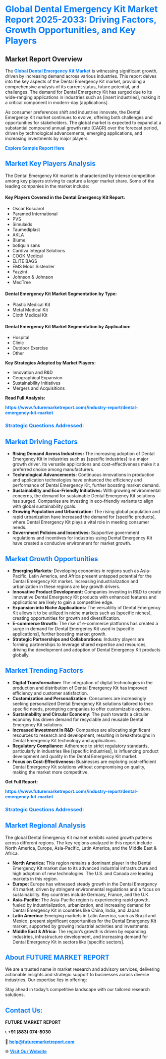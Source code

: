 <h1 style="color: #007BFF;">Global Dental Emergency Kit Market Report 2025-2033: Driving Factors, Growth Opportunities, and Key Players</h1>

<section id="overview">
<h2>Market Report Overview</h2>
<p>The <a href="https://www.futuremarketreport.com//industry-report/dental-emergency-kit-market" style="color: #007BFF; text-decoration: none;"><strong>Global Dental Emergency Kit Market</strong></a> is witnessing significant growth, driven by increasing demand across various industries. This report delves into the key aspects of the Dental Emergency Kit market, providing a comprehensive analysis of its current status, future potential, and challenges. The demand for Dental Emergency Kit has surged due to its wide-ranging applications in industries such as [insert industries], making it a critical component in modern-day [applications].</p>
<p>As consumer preferences shift and industries innovate, the Dental Emergency Kit market continues to evolve, offering both challenges and opportunities for stakeholders. The global market is expected to expand at a substantial compound annual growth rate (CAGR) over the forecast period, driven by technological advancements, emerging applications, and increasing investments by major players.</p>
</section>

<section id="overview">
<p><a href="https://www.futuremarketreport.com//request-sample/reportId=92378" style="color: #007BFF; text-decoration: none;"><strong>Explore Sample Report Here</strong></a></p>
</section>

<section id="key-players">
<h2 style="color: #007BFF;">Market Key Players Analysis</h2>
<p>The Dental Emergency Kit market is characterized by intense competition among key players striving to capture a larger market share. Some of the leading companies in the market include:</p>
<h4>Key Players Covered in the Dental Emergency Kit Report:</h4>
<ul><li>Oscar Boscarol</li><li>Paramed International</li><li>PVS</li><li>Simulaids</li><li>Taumediplast</li><li>AKLA</li><li>Blume</li><li>botiquin sans</li><li>Cardiva Integral Solutions</li><li>COOK Medical</li><li>ELITE BAGS</li><li>EMS Mobil Sistemler</li><li>Fazzini</li><li>Johnson &amp; Johnson</li><li>MedTree</li></ul>
<h4>Dental Emergency Kit Market Segmentation by Type:</h4>
<ul><li>Plastic Medical Kit</li><li>Metal Medical Kit</li><li>Cloth Medical Kit</li></ul>

<h4>Dental Emergency Kit Market Segmentation by Application:</h4>
<ul><li>Hospital</li><li>Clinic</li><li>Outdoor Exercise</li><li>Other</li></ul>
<p><strong>Key Strategies Adopted by Market Players:</strong></p>
<ul>
<li>Innovation and R&D</li>
<li>Geographical Expansion</li>
<li>Sustainability Initiatives</li>
<li>Mergers and Acquisitions</li>
</ul>
</section>

<section>
<p><strong>Read Full Analysis: </strong></p><a href="https://www.futuremarketreport.com//industry-report/dental-emergency-kit-market" style="color: #007BFF; text-decoration: none;"><strong>https://www.futuremarketreport.com//industry-report/dental-emergency-kit-market</strong></a>
<h3 style="color: #007BFF;">Strategic Questions Addressed:</h3>
</section>

<section id="driving-factors">
<h2 style="color: #007BFF;">Market Driving Factors</h2>
<ul>
<li><strong>Rising Demand Across Industries:</strong> The increasing adoption of Dental Emergency Kit in industries such as [specific industries] is a major growth driver. Its versatile applications and cost-effectiveness make it a preferred choice among manufacturers.</li>
<li><strong>Technological Advancements:</strong> Continuous innovations in production and application technologies have enhanced the efficiency and performance of Dental Emergency Kit, further boosting market demand.</li>
<li><strong>Sustainability and Eco-Friendly Initiatives:</strong> With growing environmental concerns, the demand for sustainable Dental Emergency Kit solutions has surged. Companies are investing in eco-friendly variants to align with global sustainability goals.</li>
<li><strong>Growing Population and Urbanization:</strong> The rising global population and rapid urbanization have increased the demand for [specific products], where Dental Emergency Kit plays a vital role in meeting consumer needs.</li>
<li><strong>Government Policies and Incentives:</strong> Supportive government regulations and incentives for industries using Dental Emergency Kit have created a conducive environment for market growth.</li>
</ul>
</section>

<section id="growth-opportunities">
<h2 style="color: #007BFF;">Market Growth Opportunities</h2>
<ul>
<li><strong>Emerging Markets:</strong> Developing economies in regions such as Asia-Pacific, Latin America, and Africa present untapped potential for the Dental Emergency Kit market. Increasing industrialization and urbanization in these regions are key growth drivers.</li>
<li><strong>Innovative Product Development:</strong> Companies investing in R&D to create innovative Dental Emergency Kit products with enhanced features and applications are likely to gain a competitive edge.</li>
<li><strong>Expansion into Niche Applications:</strong> The versatility of Dental Emergency Kit allows it to be utilized in niche markets such as [specific niches], creating opportunities for growth and diversification.</li>
<li><strong>E-commerce Growth:</strong> The rise of e-commerce platforms has created a surge in demand for Dental Emergency Kit used in [specific applications], further boosting market growth.</li>
<li><strong>Strategic Partnerships and Collaborations:</strong> Industry players are forming partnerships to leverage shared expertise and resources, driving the development and adoption of Dental Emergency Kit products globally.</li>
</ul>
</section>

<section id="trending-factors">
<h2 style="color: #007BFF;">Market Trending Factors</h2>
<ul>
<li><strong>Digital Transformation:</strong> The integration of digital technologies in the production and distribution of Dental Emergency Kit has improved efficiency and customer satisfaction.</li>
<li><strong>Customization and Personalization:</strong> Consumers are increasingly seeking personalized Dental Emergency Kit solutions tailored to their specific needs, prompting companies to offer customizable options.</li>
<li><strong>Sustainability and Circular Economy:</strong> The push towards a circular economy has driven demand for recyclable and reusable Dental Emergency Kit solutions.</li>
<li><strong>Increased Investment in R&D:</strong> Companies are allocating significant resources to research and development, resulting in breakthroughs in Dental Emergency Kit technology and applications.</li>
<li><strong>Regulatory Compliance:</strong> Adherence to strict regulatory standards, particularly in industries like [specific industries], is influencing product development and quality in the Dental Emergency Kit market.</li>
<li><strong>Focus on Cost-Effectiveness:</strong> Businesses are exploring cost-efficient Dental Emergency Kit solutions without compromising on quality, making the market more competitive.</li>
</ul>
</section>

<section>
<p><strong>Get Full Report: </strong></p><a href="https://www.futuremarketreport.com//industry-report/dental-emergency-kit-market" style="color: #007BFF; text-decoration: none;"><strong>https://www.futuremarketreport.com//industry-report/dental-emergency-kit-market</strong></a>
<h3 style="color: #007BFF;">Strategic Questions Addressed:</h3>
</section>


<section id="regional-analysis">
<h2 style="color: #007BFF;">Market Regional Analysis</h2>
<p>The global Dental Emergency Kit market exhibits varied growth patterns across different regions. The key regions analyzed in this report include North America, Europe, Asia-Pacific, Latin America, and the Middle East & Africa:</p>
<ul>
<li><strong>North America:</strong> This region remains a dominant player in the Dental Emergency Kit market due to its advanced industrial infrastructure and high adoption of new technologies. The U.S. and Canada are leading markets in this region.</li>
<li><strong>Europe:</strong> Europe has witnessed steady growth in the Dental Emergency Kit market, driven by stringent environmental regulations and a focus on sustainability. Key countries include Germany, France, and the U.K.</li>
<li><strong>Asia-Pacific:</strong> The Asia-Pacific region is experiencing rapid growth, fueled by industrialization, urbanization, and increasing demand for Dental Emergency Kit in countries like China, India, and Japan.</li>
<li><strong>Latin America:</strong> Emerging markets in Latin America, such as Brazil and Mexico, present significant opportunities for the Dental Emergency Kit market, supported by growing industrial activities and investments.</li>
<li><strong>Middle East & Africa:</strong> The region’s growth is driven by expanding industries, infrastructure development, and increasing demand for Dental Emergency Kit in sectors like [specific sectors].</li>
</ul>
</section>

<footer>
<h2 style="color: #007BFF;">About FUTURE MARKET REPORT</h2>
<p>We are a trusted name in market research and advisory services, delivering actionable insights and strategic support to businesses across diverse industries. Our expertise lies in offering:</p>

<p>Stay ahead in today’s competitive landscape with our tailored research solutions.</p>

<h2 style="color: #007BFF;">Contact Us:</h2>
<p><strong>FUTURE MARKET REPORT</strong></p>
<p>📞 <strong>+91 (883) 074-8030</strong></p>
<p>📧 <strong><a href="mailto:help@futuremarketreport.com" style="color: #007BFF;">help@futuremarketreport.com</a></strong></p>
<p>🌐 <strong><a href="https://www.futuremarketreport.com/" style="color: #007BFF;">Visit Our Website</a></strong></p>
</footer>